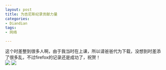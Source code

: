 ```yaml
---
layout: post
title: 为吉尼斯纪录贡献力量
categories:
- Diandian
tags:
- 网络

---
```

这个时差整到很多人啊，由于我当时在上课，所以请爸爸代为下载，没想到时差添了很多乱，不过firefox的记录还是成功了，祝贺！
<br />
<img src="http://m2.img.srcdd.com/farm4/d/2012/0627/10/F45980EB442A577218140A6635C0FF0F_B500_900_500_386.PNG" />
<img src="http://m3.img.srcdd.com/farm5/d/2012/0627/10/7A687B15C9B01FEE8364CB9823B7DC74_B500_900_500_385.PNG" />